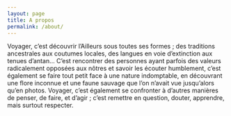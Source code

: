 ```yaml
---
layout: page
title: A propos
permalink: /about/
---
```


Voyager, c’est découvrir l’Ailleurs sous toutes ses formes ; des traditions ancestrales aux coutumes locales, des langues en voie d’extinction aux tenues d’antan… C’est rencontrer des personnes ayant parfois des valeurs radicalement opposées aux nôtres et savoir les écouter humblement, c’est également se faire tout petit face à une nature indomptable, en découvrant une flore inconnue et une faune sauvage que l’on n’avait vue jusqu’alors qu’en photos. Voyager, c’est également se confronter à d’autres manières de penser, de faire, et d’agir ; c’est remettre en question, douter, apprendre, mais surtout respecter.
